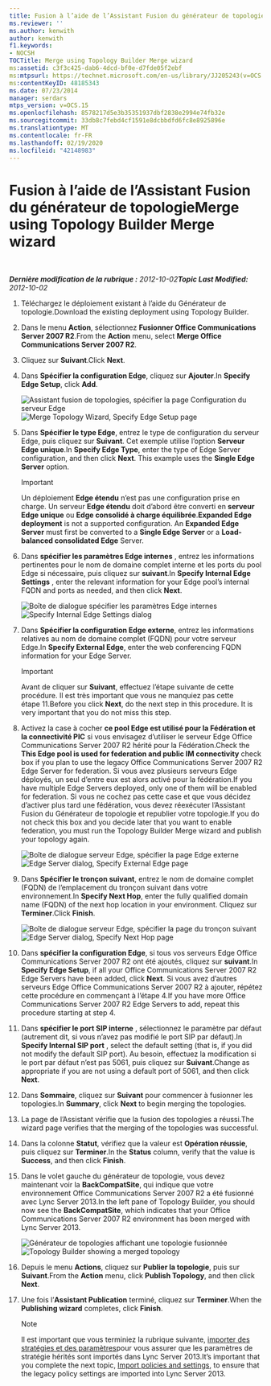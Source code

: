 ```yaml
---
title: Fusion à l’aide de l’Assistant Fusion du générateur de topologie
ms.reviewer: ''
ms.author: kenwith
author: kenwith
f1.keywords:
- NOCSH
TOCTitle: Merge using Topology Builder Merge wizard
ms:assetid: c3f3c425-dab6-4dcd-bf0e-d7fde05f2ebf
ms:mtpsurl: https://technet.microsoft.com/en-us/library/JJ205243(v=OCS.15)
ms:contentKeyID: 48185343
ms.date: 07/23/2014
manager: serdars
mtps_version: v=OCS.15
ms.openlocfilehash: 8578217d5e3b35351937dbf2838e2994e74fb32e
ms.sourcegitcommit: 33db8c7febd4cf1591e8dcbbdfd6fc8e8925896e
ms.translationtype: MT
ms.contentlocale: fr-FR
ms.lasthandoff: 02/19/2020
ms.locfileid: "42148983"
---
```

<div data-xmlns="http://www.w3.org/1999/xhtml">

<div class="topic" data-xmlns="http://www.w3.org/1999/xhtml" data-msxsl="urn:schemas-microsoft-com:xslt" data-cs="http://msdn.microsoft.com/">

<div data-asp="https://msdn2.microsoft.com/asp">

# <a name="merge-using-topology-builder-merge-wizard"></a><span data-ttu-id="c2978-102">Fusion à l’aide de l’Assistant Fusion du générateur de topologie</span><span class="sxs-lookup"><span data-stu-id="c2978-102">Merge using Topology Builder Merge wizard</span></span>

</div>

<div id="mainSection">

<div id="mainBody">

<span> </span>

<span data-ttu-id="c2978-103">_**Dernière modification de la rubrique :** 2012-10-02_</span><span class="sxs-lookup"><span data-stu-id="c2978-103">_**Topic Last Modified:** 2012-10-02_</span></span>

1.  <span data-ttu-id="c2978-104">Téléchargez le déploiement existant à l’aide du Générateur de topologie.</span><span class="sxs-lookup"><span data-stu-id="c2978-104">Download the existing deployment using Topology Builder.</span></span>

2.  <span data-ttu-id="c2978-105">Dans le menu **Action**, sélectionnez **Fusionner Office Communications Server 2007 R2**.</span><span class="sxs-lookup"><span data-stu-id="c2978-105">From the **Action** menu, select **Merge Office Communications Server 2007 R2**.</span></span>

3.  <span data-ttu-id="c2978-106">Cliquez sur **Suivant**.</span><span class="sxs-lookup"><span data-stu-id="c2978-106">Click **Next**.</span></span>

4.  <span data-ttu-id="c2978-107">Dans **Spécifier la configuration Edge**, cliquez sur **Ajouter**.</span><span class="sxs-lookup"><span data-stu-id="c2978-107">In **Specify Edge Setup**, click **Add**.</span></span>
    
    <span data-ttu-id="c2978-108">![Assistant fusion de topologies, spécifier la page Configuration du serveur Edge](images/JJ205243.cdca609d-d4d5-47d9-9ff8-8b1daa4106e1(OCS.15).jpg "Assistant fusion de topologies, spécifier la page Configuration du serveur Edge")</span><span class="sxs-lookup"><span data-stu-id="c2978-108">![Merge Topology Wizard, Specify Edge Setup page](images/JJ205243.cdca609d-d4d5-47d9-9ff8-8b1daa4106e1(OCS.15).jpg "Merge Topology Wizard, Specify Edge Setup page")</span></span>  

5.  <span data-ttu-id="c2978-p101">Dans **Spécifier le type Edge**, entrez le type de configuration du serveur Edge, puis cliquez sur **Suivant**. Cet exemple utilise l’option **Serveur Edge unique**.</span><span class="sxs-lookup"><span data-stu-id="c2978-p101">In **Specify Edge Type**, enter the type of Edge Server configuration, and then click **Next**. This example uses the **Single Edge Server** option.</span></span>
    
    <div>
    

    > [!IMPORTANT]  
    > <span data-ttu-id="c2978-p102">Un déploiement <STRONG>Edge étendu</STRONG> n’est pas une configuration prise en charge. Un serveur <STRONG>Edge étendu</STRONG> doit d’abord être converti en <STRONG>serveur Edge unique</STRONG> ou <STRONG>Edge consolidé à charge équilibrée</STRONG>.</span><span class="sxs-lookup"><span data-stu-id="c2978-p102"><STRONG>Expanded Edge deployment</STRONG> is not a supported configuration. An <STRONG>Expanded Edge Server</STRONG> must first be converted to a <STRONG>Single Edge Server</STRONG> or a <STRONG>Load-balanced consolidated Edge</STRONG> Server.</span></span>

    
    </div>

6.  <span data-ttu-id="c2978-113">Dans **spécifier les paramètres Edge internes** , entrez les informations pertinentes pour le nom de domaine complet interne et les ports du pool Edge si nécessaire, puis cliquez sur **suivant**.</span><span class="sxs-lookup"><span data-stu-id="c2978-113">In **Specify Internal Edge Settings** , enter the relevant information for your Edge pool’s internal FQDN and ports as needed, and then click **Next**.</span></span>
    
    <span data-ttu-id="c2978-114">![Boîte de dialogue spécifier les paramètres Edge internes](images/JJ205243.dd664761-839c-4ac8-bd1a-5525589dfbb0(OCS.15).jpg "Boîte de dialogue spécifier les paramètres Edge internes")</span><span class="sxs-lookup"><span data-stu-id="c2978-114">![Specify Internal Edge Settings dialog](images/JJ205243.dd664761-839c-4ac8-bd1a-5525589dfbb0(OCS.15).jpg "Specify Internal Edge Settings dialog")</span></span>  

7.  <span data-ttu-id="c2978-115">Dans **Spécifier la configuration Edge externe**, entrez les informations relatives au nom de domaine complet (FQDN) pour votre serveur Edge.</span><span class="sxs-lookup"><span data-stu-id="c2978-115">In **Specify External Edge**, enter the web conferencing FQDN information for your Edge Server.</span></span>
    
    <div>
    

    > [!IMPORTANT]  
    > <span data-ttu-id="c2978-p103">Avant de cliquer sur <STRONG>Suivant</STRONG>, effectuez l’étape suivante de cette procédure. Il est très important que vous ne manquiez pas cette étape 11.</span><span class="sxs-lookup"><span data-stu-id="c2978-p103">Before you click <STRONG>Next</STRONG>, do the next step in this procedure. It is very important that you do not miss this step.</span></span>

    
    </div>

8.  <span data-ttu-id="c2978-118">Activez la case à cocher **ce pool Edge est utilisé pour la Fédération et la connectivité PIC** si vous envisagez d’utiliser le serveur Edge Office Communications Server 2007 R2 hérité pour la Fédération.</span><span class="sxs-lookup"><span data-stu-id="c2978-118">Check the **This Edge pool is used for federation and public IM connectivity** check box if you plan to use the legacy Office Communications Server 2007 R2 Edge Server for federation.</span></span> <span data-ttu-id="c2978-119">Si vous avez plusieurs serveurs Edge déployés, un seul d’entre eux est alors activé pour la fédération.</span><span class="sxs-lookup"><span data-stu-id="c2978-119">If you have multiple Edge Servers deployed, only one of them will be enabled for federation.</span></span> <span data-ttu-id="c2978-120">Si vous ne cochez pas cette case et que vous décidez d’activer plus tard une fédération, vous devez réexécuter l’Assistant Fusion du Générateur de topologie et republier votre topologie.</span><span class="sxs-lookup"><span data-stu-id="c2978-120">If you do not check this box and you decide later that you want to enable federation, you must run the Topology Builder Merge wizard and publish your topology again.</span></span>
    
    <span data-ttu-id="c2978-121">![Boîte de dialogue serveur Edge, spécifier la page Edge externe](images/JJ205243.32e97ce5-92f0-477e-8125-5d2ece237b13(OCS.15).jpg "Boîte de dialogue serveur Edge, spécifier la page Edge externe")</span><span class="sxs-lookup"><span data-stu-id="c2978-121">![Edge Server dialog, Specify External Edge page](images/JJ205243.32e97ce5-92f0-477e-8125-5d2ece237b13(OCS.15).jpg "Edge Server dialog, Specify External Edge page")</span></span>  

9.  <span data-ttu-id="c2978-122">Dans **Spécifier le tronçon suivant**, entrez le nom de domaine complet (FQDN) de l’emplacement du tronçon suivant dans votre environnement.</span><span class="sxs-lookup"><span data-stu-id="c2978-122">In **Specify Next Hop**, enter the fully qualified domain name (FQDN) of the next hop location in your environment.</span></span> <span data-ttu-id="c2978-123">Cliquez sur **Terminer**.</span><span class="sxs-lookup"><span data-stu-id="c2978-123">Click **Finish**.</span></span>
    
    <span data-ttu-id="c2978-124">![Boîte de dialogue serveur Edge, spécifier la page du tronçon suivant](images/JJ205243.e734ee0d-f91c-4f3f-8ae6-248ecabcf678(OCS.15).jpg "Boîte de dialogue serveur Edge, spécifier la page du tronçon suivant")</span><span class="sxs-lookup"><span data-stu-id="c2978-124">![Edge Server dialog, Specify Next Hop page](images/JJ205243.e734ee0d-f91c-4f3f-8ae6-248ecabcf678(OCS.15).jpg "Edge Server dialog, Specify Next Hop page")</span></span>  

10. <span data-ttu-id="c2978-125">Dans **spécifier la configuration Edge**, si tous vos serveurs Edge Office Communications Server 2007 R2 ont été ajoutés, cliquez sur **suivant**.</span><span class="sxs-lookup"><span data-stu-id="c2978-125">In **Specify Edge Setup**, if all your Office Communications Server 2007 R2 Edge Servers have been added, click **Next**.</span></span> <span data-ttu-id="c2978-126">Si vous avez d’autres serveurs Edge Office Communications Server 2007 R2 à ajouter, répétez cette procédure en commençant à l’étape 4.</span><span class="sxs-lookup"><span data-stu-id="c2978-126">If you have more Office Communications Server 2007 R2 Edge Servers to add, repeat this procedure starting at step 4.</span></span>

11. <span data-ttu-id="c2978-127">Dans **spécifier le port SIP interne** , sélectionnez le paramètre par défaut (autrement dit, si vous n’avez pas modifié le port SIP par défaut).</span><span class="sxs-lookup"><span data-stu-id="c2978-127">In **Specify Internal SIP port** , select the default setting (that is, if you did not modify the default SIP port).</span></span> <span data-ttu-id="c2978-128">Au besoin, effectuez la modification si le port par défaut n’est pas 5061, puis cliquez sur **Suivant**.</span><span class="sxs-lookup"><span data-stu-id="c2978-128">Change as appropriate if you are not using a default port of 5061, and then click **Next**.</span></span>

12. <span data-ttu-id="c2978-129">Dans **Sommaire**, cliquez sur **Suivant** pour commencer à fusionner les topologies.</span><span class="sxs-lookup"><span data-stu-id="c2978-129">In **Summary**, click **Next** to begin merging the topologies.</span></span>

13. <span data-ttu-id="c2978-130">La page de l’Assistant vérifie que la fusion des topologies a réussi.</span><span class="sxs-lookup"><span data-stu-id="c2978-130">The wizard page verifies that the merging of the topologies was successful.</span></span>

14. <span data-ttu-id="c2978-131">Dans la colonne **Statut**, vérifiez que la valeur est **Opération réussie**, puis cliquez sur **Terminer**.</span><span class="sxs-lookup"><span data-stu-id="c2978-131">In the **Status** column, verify that the value is **Success**, and then click **Finish**.</span></span>

15. <span data-ttu-id="c2978-132">Dans le volet gauche du générateur de topologie, vous devez maintenant voir la **BackCompatSite**, qui indique que votre environnement Office Communications Server 2007 R2 a été fusionné avec Lync Server 2013.</span><span class="sxs-lookup"><span data-stu-id="c2978-132">In the left pane of Topology Builder, you should now see the **BackCompatSite**, which indicates that your Office Communications Server 2007 R2 environment has been merged with Lync Server 2013.</span></span>
    
    <span data-ttu-id="c2978-133">![Générateur de topologies affichant une topologie fusionnée](images/JJ205243.62751c76-f018-4c6d-bb48-c61ef8974d31(OCS.15).jpg "Générateur de topologies affichant une topologie fusionnée")</span><span class="sxs-lookup"><span data-stu-id="c2978-133">![Topology Builder showing a merged topology](images/JJ205243.62751c76-f018-4c6d-bb48-c61ef8974d31(OCS.15).jpg "Topology Builder showing a merged topology")</span></span>  

16. <span data-ttu-id="c2978-134">Depuis le menu **Actions**, cliquez sur **Publier la topologie**, puis sur **Suivant**.</span><span class="sxs-lookup"><span data-stu-id="c2978-134">From the **Action** menu, click **Publish Topology**, and then click **Next**.</span></span>

17. <span data-ttu-id="c2978-135">Une fois l’**Assistant Publication** terminé, cliquez sur **Terminer**.</span><span class="sxs-lookup"><span data-stu-id="c2978-135">When the **Publishing wizard** completes, click **Finish**.</span></span>
    
    <div>
    

    > [!NOTE]  
    > <span data-ttu-id="c2978-136">Il est important que vous terminiez la rubrique suivante, <A href="import-policies-and-settings.md">importer des stratégies et des paramètres</A>pour vous assurer que les paramètres de stratégie hérités sont importés dans Lync Server 2013.</span><span class="sxs-lookup"><span data-stu-id="c2978-136">It’s important that you complete the next topic, <A href="import-policies-and-settings.md">Import policies and settings</A>, to ensure that the legacy policy settings are imported into Lync Server 2013.</span></span>

    
    </div>

</div>

<span> </span>

</div>

</div>

</div>


